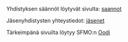 Yhdistyksen säännöt löytyvät sivulta: [saannot](/saannot)

Jäsenyhdistysten yhteystiedot: [jäsenet](/jasenet)

Tärkeimpänä sivuilta löytyy SFMO:n [Oodi](/oodi)
